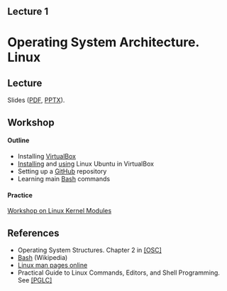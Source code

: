 Lecture 1
---

# Operating System Architecture. Linux

## Lecture

Slides ([PDF](OS_Lecture_01.pdf), [PPTX](OS_Lecture_01.pptx)).

## Workshop

#### Outline

* Installing [VirtualBox](../../software.md#virtualbox)
* [Installing](../../software/ubuntu_install.md) and [using](../../software/ubuntu.md) Linux Ubuntu in VirtualBox
* Setting up a [GitHub](../../software/git.md) repository
* Learning main [Bash](../../software/bash.md) commands

#### Practice

[Workshop on Linux Kernel Modules](kernel/lecture.md)

## References

* Operating System Structures. Chapter 2 in [[OSC]](../../books.md)
* [Bash](https://en.wikipedia.org/wiki/Bash_%28Unix_shell%29) (Wikipedia)
* [Linux man pages online](https://man7.org/linux/man-pages/index.html)
* Practical Guide to Linux Commands, Editors, and Shell Programming. See [[PGLC]](../../books.md)
